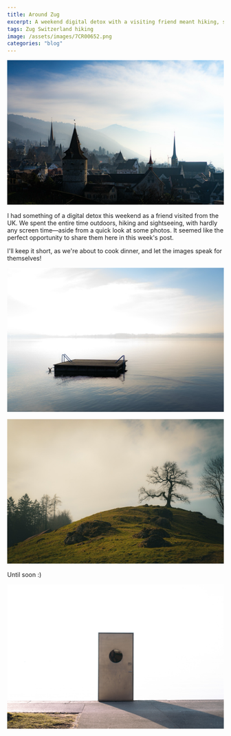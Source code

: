 ```yaml
---
title: Around Zug
excerpt: A weekend digital detox with a visiting friend meant hiking, sightseeing, and minimal screen timeâ€”just enough to view and share some photos. Letting the images speak for themselves!
tags: Zug Switzerland hiking
image: /assets/images/7CR00652.png
categories: "blog"
---
```


![photo](/assets/images/7CR00600.png)

I had something of a digital detox this weekend as a friend visited from the UK. We spent the entire time outdoors, hiking and sightseeing, with hardly any screen time—aside from a quick look at some photos. It seemed like the perfect opportunity to share them here in this week's post.

I'll keep it short, as we're about to cook dinner, and let the images speak for themselves!

![photo](/assets/images/7CR00652.png)

![photo](/assets/images/7CR00670.png)

Until soon :)

![photo](/assets/images/7CR00665.jpg)